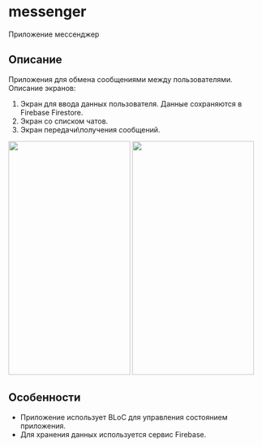 # messenger

Приложение мессенджер

## Описание

Приложения для обмена сообщениями между пользователями. 
Описание экранов:
1. Экран для ввода данных пользователя. Данные сохраняются в Firebase Firestore.
2. Экран со списком чатов.
3. Экран передачи\получения сообщений.
<img src="https://github.com/Ducascas/messenger/assets/100170314/3e30ba08-3692-4871-8a6b-926221330d28" width="240" height="460">
<img src="https://github.com/Ducascas/messenger/assets/100170314/c8753b9e-c0c9-4b46-9b21-ae6f2b177806" width="240" height="460"> <br> 




## Особенности

- Приложение использует BLoC для управления состоянием приложения.
- Для хранения данных используется сервис Firebase.
